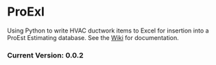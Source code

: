 # ProExl
Using Python to write HVAC ductwork items to Excel for insertion into a ProEst Estimating database.
See the [Wiki][proexl_wiki] for documentation.

### Current Version: 0.0.2 

[proexl_wiki]: https://github.com/aherkel09/ProExl/wiki
